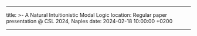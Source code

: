 ---

title: >-
    A Natural Intuitionistic Modal Logic
location:
    Regular paper presentation @ CSL 2024, Naples
date: 2024-02-18 10:00:00 +0200

---